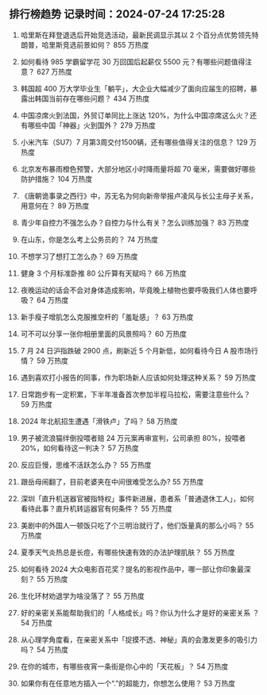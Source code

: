 
## 排行榜趋势 记录时间：2024-07-24 17:25:28
  
  1. 哈里斯在拜登退选后开始竞选活动，最新民调显示其以 2 个百分点优势领先特朗普，哈里斯竞选前景如何？ 855 万热度
    
  2. 如何看待 985 学霸留学花 30 万回国后起薪仅 5500 元？有哪些问题值得注意？ 627 万热度
    
  3. 韩国超 400 万大学毕业生「躺平」，大企业大幅减少了面向应届生的招聘，暴露出韩国当前存在哪些问题？ 434 万热度
    
  4. 中国凉席火到法国，外贸订单同比上涨达 120%，为什么中国凉席这么火？还有哪些中国「神器」火到国外？ 279 万热度
    
  5. 小米汽车（SU7）7 月第3周交付1500辆，还有哪些值得关注的信息？ 129 万热度
    
  6. 北京发布暴雨橙色预警，大部分地区小时降雨量将超 70 毫米，需要做好哪些防护措施？ 104 万热度
    
  7. 《唐朝诡事录之西行》中，苏无名为何向新帝举报卢凌风与长公主母子关系，用意何在？ 89 万热度
    
  8. 青少年自控力不强怎么办？自控力与什么有关？怎么训练加强？ 83 万热度
    
  9. 在山东，你是怎么考上公务员的？ 74 万热度
    
  10. 不想学习了想打工怎么办？ 69 万热度
    
  11. 健身 3 个月标准卧推 80 公斤算有天赋吗？ 66 万热度
    
  12. 夜晚运动的话会不会对身体造成影响，毕竟晚上植物也要呼吸我们人体也要呼吸？ 64 万热度
    
  13. 新手瘦子增肌怎么克服推空杆的「羞耻感」？ 63 万热度
    
  14. 可不可以分享一张你相册里面的风景照吗？ 60 万热度
    
  15. 7 月 24 日沪指跌破 2900 点，刷新近 5 个月新低，如何看待今日 A 股市场行情？ 59 万热度
    
  16. 遇到喜欢打小报告的同事，作为职场新人应该如何处理这种关系？ 59 万热度
    
  17. 日常跑步有一定积累，下半年准备首次参加半程马拉松，需要注意些什么？ 59 万热度
    
  18. 2024 年北航招生遭遇「滑铁卢」了吗？ 58 万热度
    
  19. 男子被流浪猫绊倒投喂者赔 24 万元案再审宣判，公司承担 80%，投喂者 20%，如何看待这一判决？ 57 万热度
    
  20. 反应巨慢，思维不活跃怎么办？ 55 万热度
    
  21. 跟岳母闹翻了，目前老婆夹在中间很难受怎么办? 55 万热度
    
  22. 深圳「直升机送器官被指特权」事件新进展，患者系「普通退休工人」，如何看待此事？直升机转运器官有何条件？ 55 万热度
    
  23. 美剧中的外国人一顿饭只吃了个三明治就行了，他们饭量真的那么小吗？ 55 万热度
    
  24. 夏季天气炎热总是长痘，有哪些快速有效的办法护理肌肤？ 55 万热度
    
  25. 如何看待 2024 大众电影百花奖？提名的影视作品中，哪一部让你印象最深刻？ 55 万热度
    
  26. 生化环材劝退学为啥没落了？ 55 万热度
    
  27. 好的亲密关系能帮助我们的「人格成长」吗？你认为什么才是好的亲密关系 ？ 54 万热度
    
  28. 从心理学角度看，在亲密关系中「捉摸不透、神秘」真的会激发更多的吸引力吗？ 54 万热度
    
  29. 在你的城市，有哪些夜宵一条街是你心中的「天花板」？ 54 万热度
    
  30. 如果你有在任意地方插入一个“.”的超能力，你想怎么使用？ 53 万热度
    